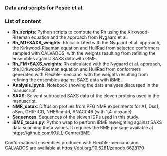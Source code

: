 ### Data and scripts for Pesce et al.

### List of content
- **Rh_scripts**: Python scripts to compute the Rh using the Kirkwood-Riseman equation and the approach from Nygaard et al.
- **Rh_M1+SAXS_weights**: Rh calculated with the Nygaard et al. approach, the Kirkwood-Riseman equation and HullRad from selected conformers sampled with CALVADOS, with the weights resulting from refining the ensembles against SAXS data with iBME.
- **Rh_FM+SAXS_weights**: Rh calculated with the Nygaard et al. approach, the Kirkwood-Riseman equation and HullRad from conformers generated with Flexible-meccano, with the weights resulting from refining the ensembles against SAXS data with iBME. 
- **Analysis.ipynb**: Notebook showing the data analyses discussed in the manuscript.
- **SAXS**: Solvent subtracted SAXS data of the eleven proteins used in the manuscript.
- **NMR_datax**: Diffusion profiles from PFG NMR experiments for A1, Dss1, aSyn, GHR-ICD, NHE6cmdd, ANAC046 (with 1,4-dioxane).
- **Sequences**: Sequences of the eleven IDPs used in this study.
- **iBME_tscan.py**: Python wrap to perform iBME reweighting against SAXS data scanning theta values. It requires the BME package available at https://github.com/KULL-Centre/BME

Conformational ensembles produced with Flexible-meccano and CALVADOS are available at https://doi.org/10.5281/zenodo.6628170
